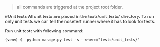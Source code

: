>all commands are triggered at the project root folder.

#Unit tests
All unit tests are placed in the tests/unit_tests/ directory. To run only unit tests we can tell the nosetest runner where it has to look for tests.

Run unit tests with following command:

    (venv) $  python manage.py test -s --where="tests/unit_tests/"
